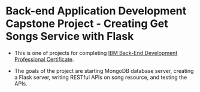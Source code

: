 # Back-end Application Development Capstone Project - Creating Get Songs Service with Flask

* This is one of projects for completing [IBM Back-End Development Professional Certificate](https://www.coursera.org/professional-certificates/ibm-backend-development). 

* The goals of the project are starting MongoDB database server, creating a Flask server, writing RESTful APIs on song resource, and testing the APIs.